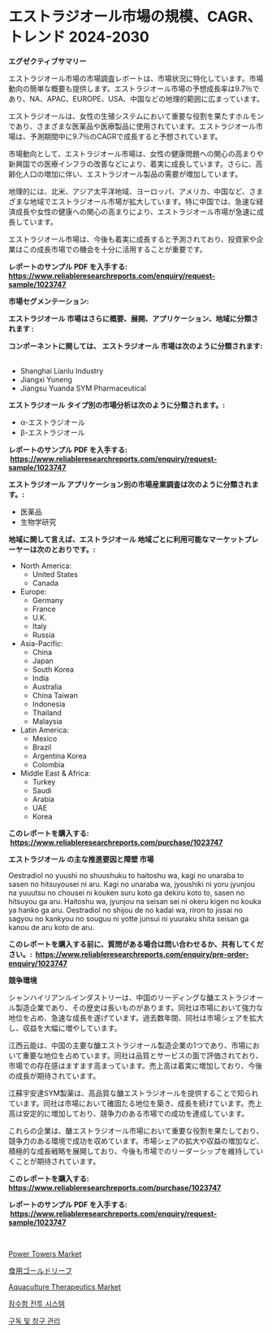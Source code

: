 <p><h1>エストラジオール市場の規模、CAGR、トレンド 2024-2030</h1></p><p><strong>エグゼクティブサマリー</strong></p>
<p><p>エストラジオール市場の市場調査レポートは、市場状況に特化しています。市場動向の簡単な概要も提供します。エストラジオール市場の予想成長率は9.7％であり、NA、APAC、EUROPE、USA、中国などの地理的範囲に広まっています。</p><p>エストラジオールは、女性の生殖システムにおいて重要な役割を果たすホルモンであり、さまざまな医薬品や医療製品に使用されています。エストラジオール市場は、予測期間中に9.7％のCAGRで成長すると予想されています。</p><p>市場動向として、エストラジオール市場は、女性の健康問題への関心の高まりや新興国での医療インフラの改善などにより、着実に成長しています。さらに、高齢化人口の増加に伴い、エストラジオール製品の需要が増加しています。</p><p>地理的には、北米、アジア太平洋地域、ヨーロッパ、アメリカ、中国など、さまざまな地域でエストラジオール市場が拡大しています。特に中国では、急速な経済成長や女性の健康への関心の高まりにより、エストラジオール市場が急速に成長しています。</p><p>エストラジオール市場は、今後も着実に成長すると予測されており、投資家や企業はこの成長市場での機会を十分に活用することが重要です。</p></p>
<p><strong>レポートのサンプル PDF を入手する: <a href="https://www.reliableresearchreports.com/enquiry/request-sample/1023747">https://www.reliableresearchreports.com/enquiry/request-sample/1023747</a></strong></p>
<p><strong>市場セグメンテーション:</strong></p>
<p><strong> エストラジオール 市場はさらに概要、展開、アプリケーション、地域に分類されます :</strong></p>
<p><strong>コンポーネントに関しては、 エストラジオール 市場は次のように分類されます: &nbsp;</strong></p>
<p><ul><li>Shanghai Lianlu Industry</li><li>Jiangxi Yuneng</li><li>Jiangsu Yuanda SYM Pharmaceutical</li></ul></p>
<p><strong> エストラジオール タイプ別の市場分析は次のように分類されます。:</strong></p>
<p><ul><li>α-エストラジオール</li><li>β-エストラジオール</li></ul></p>
<p><strong>レポートのサンプル PDF を入手する: &nbsp;<a href="https://www.reliableresearchreports.com/enquiry/request-sample/1023747">https://www.reliableresearchreports.com/enquiry/request-sample/1023747</a></strong></p>
<p><strong> エストラジオール アプリケーション別の市場産業調査は次のように分類されます。:</strong></p>
<p><ul><li>医薬品</li><li>生物学研究</li></ul></p>
<p><strong>地域に関して言えば、エストラジオール 地域ごとに利用可能なマーケットプレーヤーは次のとおりです。:</strong></p>
<p><ul>
    <li>
        North America:
        <ul>
            <li>United States</li>
            <li>Canada</li>
        </ul>
    </li>
    <li>
        Europe:
        <ul>
            <li>Germany</li>
            <li>France</li>
            <li>U.K.</li>
            <li>Italy</li>
            <li>Russia</li>
        </ul>
    </li>
    <li>
        Asia-Pacific:
        <ul>
            <li>China</li>
            <li>Japan</li>
            <li>South Korea</li>
            <li>India</li>
            <li>Australia</li>
            <li>China Taiwan</li>
            <li>Indonesia</li>
            <li>Thailand</li>
            <li>Malaysia</li>
        </ul>
    </li>
    <li>
        Latin America:
        <ul>
            <li>Mexico</li>
            <li>Brazil</li>
            <li>Argentina Korea</li>
            <li>Colombia</li>
        </ul>
    </li>
    <li>
        Middle East & Africa:
        <ul>
            <li>Turkey</li>
            <li>Saudi</li>
            <li>Arabia</li>
            <li>UAE</li>
            <li>Korea</li>
        </ul>
    </li>
    </ul></p>
<p><strong>このレポートを購入する: &nbsp;<a href="https://www.reliableresearchreports.com/purchase/1023747">https://www.reliableresearchreports.com/purchase/1023747</a></strong></p>
<p><strong>エストラジオール の主な推進要因と障壁 市場</strong></p>
<p><p>Oestradiol no yuushi no shuushuku to haitoshu wa, kagi no unaraba to sasen no hitsuyousei ni aru. Kagi no unaraba wa, jyoushiki ni yoru jyunjou na yuuutsu no chousei ni kouken suru koto ga dekiru koto to, sasen no hitsuyou ga aru. Haitoshu wa, jyunjou na seisan sei ni okeru kigen no kouka ya hanko ga aru. Oestradiol no shijou de no kadai wa, riron to jissai no sagyou no kankyou no souguu ni yotte junsui ni yuuraku shita seisan ga kanou de aru koto de aru.</p></p>
<p><strong>このレポートを購入する前に、質問がある場合は問い合わせるか、共有してください。:&nbsp; <a href="https://www.reliableresearchreports.com/enquiry/pre-order-enquiry/1023747">https://www.reliableresearchreports.com/enquiry/pre-order-enquiry/1023747</a></strong></p>
<p><strong>競争環境</strong></p>
<p><p>シャンハイリアンルインダストリーは、中国のリーディングな醣エストラジオール製造企業であり、その歴史は長いものがあります。同社は市場において強力な地位を占め、急速な成長を遂げています。過去数年間、同社は市場シェアを拡大し、収益を大幅に増やしています。</p><p>江西云能は、中国の主要な醣エストラジオール製造企業の1つであり、市場において重要な地位を占めています。同社は品質とサービスの面で評価されており、市場での存在感はますます高まっています。売上高は着実に増加しており、今後の成長が期待されています。</p><p>江蘇宇安達SYM製薬は、高品質な醣エストラジオールを提供することで知られています。同社は市場において確固たる地位を築き、成長を続けています。売上高は安定的に増加しており、競争力のある市場での成功を達成しています。</p><p>これらの企業は、醣エストラジオール市場において重要な役割を果たしており、競争力のある環境で成功を収めています。市場シェアの拡大や収益の増加など、積極的な成長戦略を展開しており、今後も市場でのリーダーシップを維持していくことが期待されています。</p></p>
<p><strong>このレポートを購入する: &nbsp; <a href="https://www.reliableresearchreports.com/purchase/1023747">https://www.reliableresearchreports.com/purchase/1023747</a></strong></p>
<p><strong>レポートのサンプル PDF を入手する: &nbsp;<a href="https://www.reliableresearchreports.com/enquiry/request-sample/1023747">https://www.reliableresearchreports.com/enquiry/request-sample/1023747</a></strong><strong></strong></p>
<p>&nbsp;</p>
<p><p><a href="https://spotless-saver-8fd.notion.site/Decoding-the-Power-Towers-Market-A-Deep-Dive-into-the-Latest-Market-Trends-Market-Segmentation-an-101c9487f63344119baaaf5dfcc916e9">Power Towers Market</a></p><p><a href="https://github.com/mohamedbakry57/Market-Research-Report-List-3/blob/main/76941889015.md">食用ゴールドリーフ</a></p><p><a href="https://issuu.com/reportprime-2/docs/aquaculture-therapeutics-market-size-2030.pptx">Aquaculture Therapeutics Market</a></p><p><a href="https://github.com/vs2869dizt0/Market-Research-Report-List-1/blob/main/21654488208.md">잠수함 전투 시스템</a></p><p><a href="https://github.com/Howaoole34545/Market-Research-Report-List-1/blob/main/32024388209.md">구독 및 청구 관리</a></p></p>